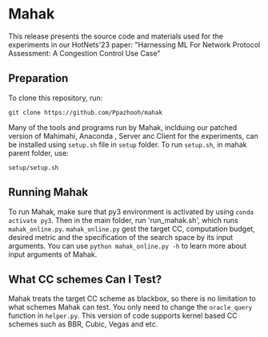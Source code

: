 # Mahak

This release presents the source code and materials used for the experiments in our HotNets'23 paper: "Harnessing ML For Network Protocol Assessment: A Congestion Control Use Case"


## Preparation
To clone this repository, run:

```
git clone https://github.com/Ppazhooh/mahak
```

Many of the tools and programs run by Mahak, inclduing our patched version of Mahimahi, Anaconda , Server anc Client for the experiments, can be installed using `setup.sh` file in `setup` folder.
To run `setup.sh`, in mahak parent folder, use:
```
setup/setup.sh
```



## Running Mahak

To run Mahak, make sure that py3 environment is activated by using `conda activate py3`. Then in the main folder, run 'run_mahak.sh', which runs `mahak_online.py`.
`mahak_online.py` gest the target CC, computation budget, desired metric and the specification of the search space by its input arguments. 
You can use `python mahak_online.py -h` to learn more about input arguments of Mahak.



## What CC schemes Can I Test?
Mahak treats the target CC scheme as blackbox, so there is no limitation to what schemes Mahak can test. You only need to change the `oracle_query` function in  `helper.py`.
This version of code supports kernel based CC schemes such as BBR, Cubic, Vegas and etc.
